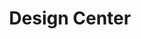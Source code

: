 ---
mission_id: design
editorsChoice:
title: "Design Center"
authors: 
    - "TJ13"
date:
filename: "design.zip"
description: "The Design Center is hiding the Blueprints to all the levels ever created in Dark Forces. Your mission is to get through the base, destroy the enemies in each room, then collect the Blueprints."
heroImage:
levelReplaced:	SECBASE
difficulty: no
bm:	no
fme: no
wax: yes
three_do: no
voc: no
gmd: no
vue: no
lfd: no
base: "New level from scratch" 
editors: "Wedit"

---